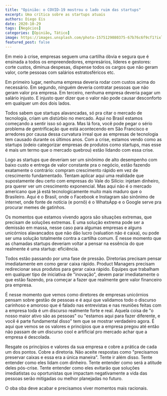 ```yaml
---
title: "Opinião: o COVID-19 mostrou o lado ruim das startups"
excerpt: Uma crítica sobre as startups atuais
authors: Diego Eis
date: 2020-10-29
tags: [Negócios]
categories: [Opinião, Tático]
image: https://images.unsplash.com/photo-1575129080375-67b76c6f9cf1?ixlib=rb-1.2.1&ixid=eyJhcHBfaWQiOjEyMDd9&auto=format&fit=crop&w=2850&q=80
featured_post: false
---
```


Em meio à crise, empresas seguem uma cartilha óbvia e segura que é
ensinada a todos os empreendedores, empresários, líderes e gestores:
corte custos, diminua despesas, dispense todos os cargos que não geram
valor, corte pessoas com salários estratosféricos etc.

Em primeiro lugar, nenhuma empresa deveria rodar com custos acima do
necessário. Em segundo, ninguém deveria contratar pessoas que não geram
valor pra empresa. Em terceiro, nenhuma empresa deveria pagar um salário
injusto. E injusto quer dizer que o valor não pode causar desconforto em
qualquer um dos dois lados.

Todos sabem que startups alavancadas, só pra citar o mercado de
tecnologia, criam um distúrbio no mercado. Aqui no Brasil estamos
começando a sentir isso só agora. Mas lá fora, você pode pegar o sério
problema de gentrificação que está acontecendo em São Francisco e
arredores por causa dessa curvatura irreal que as empresas de tecnologia
tem causado durante os últimos anos. Com a crise, estamos vendo como as
startups (odeio categorizar empresas de produtos como startups, mas esse
é mais um termo que o mercado quebrou) estão lidando com essa crise.

Logo as startups que deveriam ser um sinônimo de alto desempenho com
baixo custo e entrega de valor constante pra o negócio, estão fazendo
exatamente o contrário: compram crescimento rápido em vez de crescimento
fundamentado. Tentam aplicar aqui uma realidade que supostamente deu
certo com empresas do Vale do Silício: injetam dinheiro, pra querer ver
um crescimento exponencial. Mas aqui não é o mercado americano que já
está tecnologicamente muito mais maduro que o Brasileiro. Aqui é o
Brasil, onde o Facebook e Instagram são sinônimo de internet, onde fonte
de notícia (e pornô) é o WhatsApp e o Google serve pra procurar memes de
gatinhos.

Os momentos que estamos vivendo agora são situações extremas, que
precisam de soluções extremas. E uma solução extrema pode ser a demissão
em massa, nesse caso para algumas empresas e alguns unicórnios
alavancados que não dão lucro (valuation não é caixa), ou pode ser uma
solução totalmente contra a cartilha comum. É nesse momento que as
chamadas startups deveriam voltar a pensar na essência do que realmente
é uma startup: eficiência.

Todos estão passando por uma fase de pressão. Diretorias precisam pensar
imediatamente em como gerar caixa rápido. Product Managers precisam
redirecionar seus produtos para gerar caixa rápido. Equipes que
trabalham em qualquer tipo de iniciativa de "inovação", devem parar
imediatamente o que estão fazendo, pra começar a fazer que realmente
gere valor financeiro pra empresa.

É nesse momento que vemos como diretores de empresas unicórnios pensam
sobre gestão de pessoas e é aqui que validamos todo o discurso carinhoso
e amoroso que é falado nas entrevistas e nas reuniões feitas com a
empresa toda é um discurso realmente forte e real. Aquela coisa de "o
nosso maior ativo são as pessoas" ou "estamos aqui para fazer diferente,
e você é parte fundamental disso" tem que se mostrar verdadeiro agora. É
aqui que vemos se os valores e princípios que a empresa pregou até então
não passam de um discurso cool e artificial pro mercado achar que a
empresa é descolada.

Resgate os princípios e valores da sua empresa e cobre a prática de cada
um dos pontos. Cobre a diretoria. Não aceite respostas como "precisamos
preservar caixas e essa era a única maneira". Tente ir além disso. Tente
entender como eles lidam com dinheiro. Tente entender como será a
atitude deles pós-crise. Tente entender como eles evitarão que soluções
imediatistas ou oportunistas que impactam negativamente a vida das
pessoas serão mitigadas ou melhor planejadas no futuro.

O oba oba deve acabar e precisamos viver momentos mais racionais.
